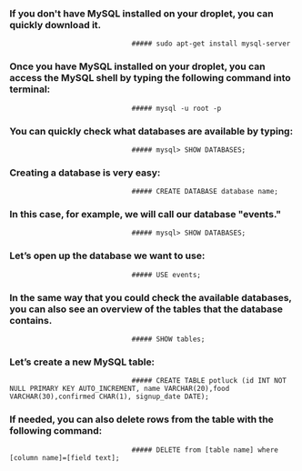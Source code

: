 ### If you don't have MySQL installed on your droplet, you can quickly download it.

                                  ##### sudo apt-get install mysql-server

### Once you have MySQL installed on your droplet, you can access the MySQL shell by typing the following command into terminal:

                                  ##### mysql -u root -p

### You can quickly check what databases are available by typing:

                                  ##### mysql> SHOW DATABASES;

### Creating a database is very easy:

                                  ##### CREATE DATABASE database name;

### In this case, for example, we will call our database "events."

                                  ##### mysql> SHOW DATABASES;

### Let’s open up the database we want to use:

                                  ##### USE events;

### In the same way that you could check the available databases, you can also see an overview of the tables that the database contains.

                                  ##### SHOW tables; 

### Let’s create a new MySQL table:

                                  ##### CREATE TABLE potluck (id INT NOT NULL PRIMARY KEY AUTO_INCREMENT, name VARCHAR(20),food VARCHAR(30),confirmed CHAR(1), signup_date DATE);

### If needed, you can also delete rows from the table with the following command:

                                  ##### DELETE from [table name] where [column name]=[field text];
